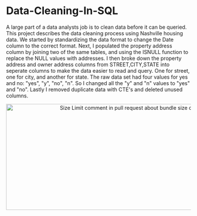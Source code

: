 # Data-Cleaning-In-SQL

A large part of a data analysts job is to clean data before it can be queried. This project describes the data cleaning process using Nashville housing data. We started by standardizing the data format to change the Date column to the correct format. Next, I populated the property address column by joining two of the same tables, and using the ISNULL function to replace the NULL values with addresses. I then broke down the property address and owner address columns from STREET,CITY,STATE into seperate columns to make the data easier to read and query. One for street, one for city, and another for state. The raw data set had four values for yes and no: "yes", "y", "no", "n". So I changed all the "y" and "n" values to "yes" and "no". Lastly I removed duplicate data with CTE's and deleted unused columns.

</p>

<p align="center">
<img src="https://nccid.ca/wp-content/uploads/sites/2/2020/06/iStock-1203426591-scaled.jpg"
  alt="Size Limit comment in pull request about bundle size changes"
  width="686" height="289">
</p>
  </a>
</p>

